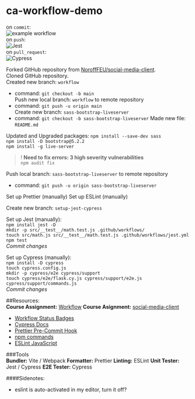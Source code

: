 # ca-workflow-demo

on `commit`:  
![example workflow](https://github.com/github/docs/actions/workflows/main.yml/badge.svg)  
on `push`:    
![Jest](https://github.com/siljeangelvik/hello-jest-github-actions/actions/workflows/jest.yml/badge.svg)  
on `pull_request`:    
![Cypress](https://github.com/siljeangelvik/hello-jest-github-actions/actions/workflows/cypress.yml/badge.svg)

Forked GitHub repository from [NoroffFEU/social-media-client](https://github.com/NoroffFEU/social-media-client).  
Cloned GitHub repository.  
Created new branch: `workflow`

- command: `git checkout -b main`  
  Push new local branch: `workflow` to remote repository
- command: `git push -u origin main`  
  Create new branch: `sass-bootstrap-liveserver`
- command: `git checkout -b sass-bootstrap-liveserver`
  Made new file: `README.md`

Updated and Upgraded packages:
`npm install --save-dev sass`  
`npm install -D bootstrap@5.2.2`  
`npm install -g live-server`
> ! **Need to fix errors: 3 high severity vulnerabilities**  
`npm audit fix`

Push local branch: `sass-bootstrap-liveserver` to remote repository

- command: `git push -u origin sass-bootstrap-liveserver`

Set up Prettier (manually)
Set up ESLint (manually)

Create new branch: `setup-jest-cypress`

Set up Jest (manually):  
`npm install jest -D`  
`mkdir -p src/__test__/math.test.js .github/workflows/`  
`touch src/math.js src/__test__/math.test.js .github/workflows/jest.yml`  
`npm test`  
_Commit changes_

Set up Cypress (manually):  
`npm install -D cypress`   
`touch cypress.config.js`  
`mkdir -p cypress/e2e cypress/support`  
`touch cypress/e2e/flask.cy.js cypress/support/e2e.js cypress/support/commands.js`  
_Commit changes_

##Resources:  
**Course Assignment:** [Workflow](https://noroff-content.gitlab.io/feu/workflow/ca.html)
**Course Asignment:** [social-media-client](https://github.com/NoroffFEU/social-media-client)

* [Workflow Status Badges](https://docs.github.com/en/actions/monitoring-and-troubleshooting-workflows/adding-a-workflow-status-badge)
* [Cypress Docs](https://docs.cypress.io/guides/overview/why-cypress)
* [Prettier Pre-Commit Hook](https://prettier.io/docs/en/precommit.html)
* [npm commands](https://docs.npmjs.com/cli/v7/commands)
* [ESLint JavaScript](https://eslint.org/docs/latest/developer-guide/working-with-rules)

###Tools  
**Bundler:** Vite / Webpack
**Formatter:** Prettier
**Linting:** ESLint
**Unit Tester:** Jest / Cypress
**E2E Tester:** Cypress

####Sidenotes:

* eslint is auto-activated in my editor, turn it off?